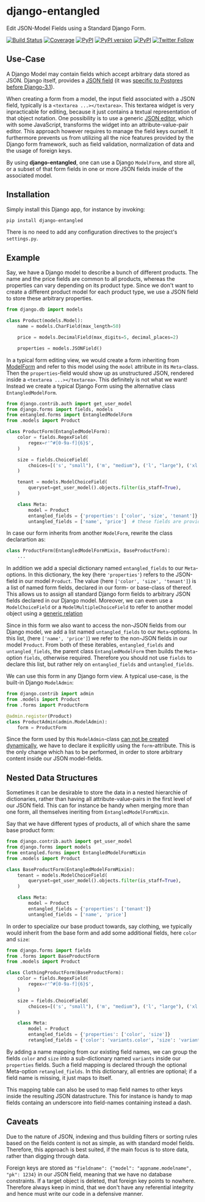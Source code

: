 # django-entangled

Edit JSON-Model Fields using a Standard Django Form.

[![Build Status](https://travis-ci.org/jrief/django-entangled.svg?branch=master)](https://travis-ci.org/jrief/django-entangled)
[![Coverage](https://codecov.io/github/jrief/django-entangled/coverage.svg?branch=master)](https://codecov.io/github/jrief/django-entangled?branch=master)
[![PyPI](https://img.shields.io/pypi/pyversions/django-entangled.svg)]()
[![PyPI version](https://img.shields.io/pypi/v/django-entangled.svg)](https://https://pypi.python.org/pypi/django-entangled)
[![PyPI](https://img.shields.io/pypi/l/django-entangled.svg)]()
[![Twitter Follow](https://img.shields.io/twitter/follow/shields_io.svg?style=social&label=Follow&maxAge=2592000)](https://twitter.com/jacobrief)


## Use-Case

A Django Model may contain fields which accept arbitrary data stored as JSON. Django itself, provides a
[JSON field](https://docs.djangoproject.com/en/stable/ref/models/fields/#django.db.models.JSONField) (it was
[specific to Postgres before Django-3.1](https://docs.djangoproject.com/en/3.1/ref/contrib/postgres/fields/#jsonfield)).

When creating a form from a model, the input field associated with a JSON field, typically is a `<textarea ...></textarea>`.
This textarea widget is very inpracticable for editing, because it just contains a textual representation of that
object notation. One possibility is to use a generic [JSON editor](https://github.com/josdejong/jsoneditor),
which with some JavaScript, transforms the widget into an attribute-value-pair editor. This approach however requires
to manage the field keys ourself. It furthermore prevents us from utilizing all the nice features provided by the Django
form framework, such as field validation, normalization of data and the usage of foreign keys.

By using **django-entangled**, one can use a Django `ModelForm`, and store all,
or a subset of that form fields in one or more JSON fields inside of the associated model.


## Installation

Simply install this Django app, for instance by invoking:

```bash
pip install django-entangled
```

There is no need to add any configuration directives to the project's `settings.py`.


## Example

Say, we have a Django model to describe a bunch of different products. The name and the price fields are common to all
products, whereas the properties can vary depending on its product type. Since we don't want to create a different
product model for each product type, we use a JSON field to store these arbitrary properties.

```python
from django.db import models

class Product(models.Model):
    name = models.CharField(max_length=50)

    price = models.DecimalField(max_digits=5, decimal_places=2)

    properties = models.JSONField()
```

In a typical form editing view, we would create a form inheriting from
[ModelForm](https://docs.djangoproject.com/en/stable/topics/forms/modelforms/#modelform) and refer to this model using
the `model` attribute in its `Meta`-class. Then the `properties`-field would show up as unstructured JSON, rendered
inside a `<textarea ...></textarea>`. This definitely is not what we want! Instead we create a typical Django Form using
the alternative class `EntangledModelForm`.

```python
from django.contrib.auth import get_user_model
from django.forms import fields, models
from entangled.forms import EntangledModelForm
from .models import Product

class ProductForm(EntangledModelForm):
    color = fields.RegexField(
        regex=r'^#[0-9a-f]{6}$',
    )

    size = fields.ChoiceField(
        choices=[('s', "small"), ('m', "medium"), ('l', "large"), ('xl', "extra large")],
    )

    tenant = models.ModelChoiceField(
        queryset=get_user_model().objects.filter(is_staff=True),
    )

    class Meta:
        model = Product
        entangled_fields = {'properties': ['color', 'size', 'tenant']}  # fields provided by this form
        untangled_fields = ['name', 'price']  # these fields are provided by the Product model
```

In case our form inherits from another `ModelForm`, rewrite the class declarartion as:

```python
class ProductForm(EntangledModelFormMixin, BaseProductForm):
    ...
```

In addition we add a special dictionary named `entangled_fields` to our `Meta`-options. In this dictionary, the key
(here `'properties'`) refers to the JSON-field in our model `Product`. The value (here `['color', 'size', 'tenant']`)
is a list of named form fields, declared in our form- or base-class of thereof. This allows us to assign all standard
Django form fields to arbitrary JSON fields declared in our Django model. Moreover, we can even use a `ModelChoiceField`
or a `ModelMultipleChoiceField` to refer to another model object using a
[generic relation](https://docs.djangoproject.com/en/stable/ref/contrib/contenttypes/#generic-relations)

Since in this form we also want to access the non-JSON fields from our Django model, we add a list named
`untangled_fields` to our `Meta`-options. In this list, (here `['name', 'price']`) we refer to the non-JSON fields
in our model `Product`. From both of these iterables, `entangled_fields` and `untangled_fields`, the parent class
`EntangledModelForm` then builds the `Meta`-option `fields`, otherwise required. Therefore you should not
use `fields` to declare this list, but rather rely on `entangled_fields` and `untangled_fields`.

We can use this form in any Django form view. A typical use-case, is the built-in Django `ModelAdmin`:

```python
from django.contrib import admin
from .models import Product
from .forms import ProductForm

@admin.register(Product)
class ProductAdmin(admin.ModelAdmin):
    form = ProductForm
```

Since the form used by this `ModelAdmin`-class
[can not be created dynamically](https://docs.djangoproject.com/en/stable/ref/contrib/admin/#django.contrib.admin.ModelAdmin.form),
we have to declare it explicitly using the `form`-attribute. This is the only change which has to be performed, in
order to store arbitrary content inside our JSON model-fields.


## Nested Data Structures

Sometimes it can be desirable to store the data in a nested hierarchie of dictionaries, rather than having all
attribute-value-pairs in the first level of our JSON field. This can for instance be handy when merging more than one
form, all themselves ineriting from `EntangledModelFormMixin`.

Say that we have different types of products, all of which share the same base product form:

```python
from django.contrib.auth import get_user_model
from django.forms import models
from entangled.forms import EntangledModelFormMixin
from .models import Product

class BaseProductForm(EntangledModelFormMixin):
    tenant = models.ModelChoiceField(
        queryset=get_user_model().objects.filter(is_staff=True),
    )

    class Meta:
        model = Product
        entangled_fields = {'properties': ['tenant']}
        untangled_fields = ['name', 'price']
```

In order to specialize our base product towards, say clothing, we typically would inherit from the base form
and add some additional fields, here `color` and `size`:

```python
from django.forms import fields
from .forms import BaseProductForm
from .models import Product

class ClothingProductForm(BaseProductForm):
    color = fields.RegexField(
        regex=r'^#[0-9a-f]{6}$',
    )

    size = fields.ChoiceField(
        choices=[('s', "small"), ('m', "medium"), ('l', "large"), ('xl', "extra large")],
    )

    class Meta:
        model = Product
        entangled_fields = {'properties': ['color', 'size']}
        retangled_fields = {'color': 'variants.color', 'size': 'variants.size'}
```

By adding a name mapping from our existing field names, we can group the fields `color` and `size`
into a sub-dictionary named `variants` inside our `properties` fields. Such a field mapping is
declared through the optional Meta-option `retangled_fields`. In this dictionary, all entries are
optional; if a field name is missing, it just maps to itself.

This mapping table can also be used to map field names to other keys inside the resulting JSON
datastructure. This for instance is handy to map fields containg an underscore into field-names
containing instead a dash. 


## Caveats

Due to the nature of JSON, indexing and thus building filters or sorting rules based on the fields content is not as
simple, as with standard model fields. Therefore, this approach is best suited, if the main focus is to store data,
rather than digging through data.

Foreign keys are stored as `"fieldname": {"model": "appname.modelname", "pk": 1234}` in our JSON field, meaning that
we have no database constraints. If a target object is deleted, that foreign key points to nowhere. Therefore always
keep in mind, that we don't have any referential integrity and hence must write our code in a defensive manner.
